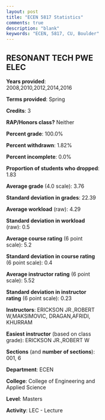 ```yaml
---
layout: post
title: "ECEN 5817 Statistics"
comments: true
description: "blank"
keywords: "ECEN, 5817, CU, Boulder"
--- 
```

<head>
<script src="https://ajax.googleapis.com/ajax/libs/jquery/2.1.3/jquery.min.js"></script>
<script src="https://dl.dropboxusercontent.com/s/pc42nxpaw1ea4o9/highcharts.js?dl=0"></script>
<!-- <script src="../assets/js/highcharts.js"></script> -->
<style type="text/css">@font-face {
	font-family: "Bebas Neue";
	src: url(https://www.filehosting.org/file/details/544349/BebasNeue%20Regular.otf) format("opentype");
	}
	h1.Bebas { 
		font-family: "Bebas Neue", Verdana, Tahoma;
	}
</style>
</head>
<body>
	<div id="container" style="float: right; width: 45%; height: 88%; margin-left: 2.5%; margin-right: 2.5%;"></div>
	<script language="JavaScript">
		$(document).ready(function() {
		var chart = {type: 'column'};
		var title = {text: 'Grade Distribution'};
		var xAxis = {categories: ['A','B','C','D','F'],crosshair: true};
		var yAxis = {min: 0,title: {text: 'Percentage'}};
		var tooltip = {headerFormat: '<center><b><span style="font-size:20px">{point.key}</span></b></center>',
		               pointFormat: '<td style="padding:0"><b>{point.y:.1f}%</b></td>',
		               footerFormat: '</table>',shared: true,useHTML: true};
		var plotOptions = {column: {pointPadding: 0.0,borderWidth: 0}};  
		var credits = {enabled: false};var series= [{name: 'Percent',data: [84.11,12.15,2.8,0.0,0.93,]}];
		var json = {};
		json.chart = chart;
		json.title = title;
		json.tooltip = tooltip;
		json.xAxis = xAxis;
		json.yAxis = yAxis;  
		json.series = series;
		json.plotOptions = plotOptions;  
		json.credits = credits;
		$('#container').highcharts(json);
	});
	</script>
</body>
			   
## RESONANT TECH PWE ELEC

**Years provided**: 2008,2010,2012,2014,2016

**Terms provided**: Spring

**Credits**: 3

**RAP/Honors class?** Neither

**Percent grade**: 100.0%

**Percent withdrawn**: 1.82%

**Percent incomplete**: 0.0%

**Proportion of students who dropped**: 1.83

**Average grade** (4.0 scale): 3.76

**Standard deviation in grades**: 22.39

**Average workload** (raw): 4.29

**Standard deviation in workload** (raw): 0.5

**Average course rating** (6 point scale): 5.2

**Standard deviation in course rating** (6 point scale): 0.4

**Average instructor rating** (6 point scale): 5.52

**Standard deviation in instructor rating** (6 point scale): 0.23

**Instructors**: ERICKSON JR.,ROBERT W,MAKSIMOVIC, DRAGAN,AFRIDI, KHURRAM

**Easiest instructor** (based on class grade): ERICKSON JR.,ROBERT W

**Sections** (and **number of sections**): 001, 6

**Department**: ECEN

**College**: College of Engineering and Applied Science

**Level**: Masters

**Activity**: LEC - Lecture